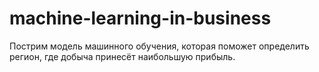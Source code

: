# machine-learning-in-business
Пострим модель машинного обучения, которая поможет определить регион, где добыча принесёт наибольшую прибыль.
